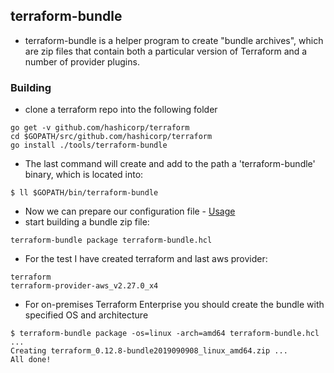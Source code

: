 ## terraform-bundle

- terraform-bundle is a helper program to create "bundle archives", which are zip files that contain both a particular version of Terraform and a number of provider plugins.

### Building
- clone a terraform repo into the following folder
```
go get -v github.com/hashicorp/terraform
cd $GOPATH/src/github.com/hashicorp/terraform
go install ./tools/terraform-bundle
```
- The last command will create and add to the path a 'terraform-bundle' binary, which is located into:
```
$ ll $GOPATH/bin/terraform-bundle
```
- Now we can prepare our configuration file - [Usage](https://github.com/hashicorp/terraform/tree/master/tools/terraform-bundle#usage)
- start building a bundle zip file:
```
terraform-bundle package terraform-bundle.hcl
```
- For the test I have created terraform and last aws provider:
```
terraform
terraform-provider-aws_v2.27.0_x4
```
- For on-premises Terraform Enterprise you should create the bundle with specified OS and architecture 
```
$ terraform-bundle package -os=linux -arch=amd64 terraform-bundle.hcl
...
Creating terraform_0.12.8-bundle2019090908_linux_amd64.zip ...
All done!
```
